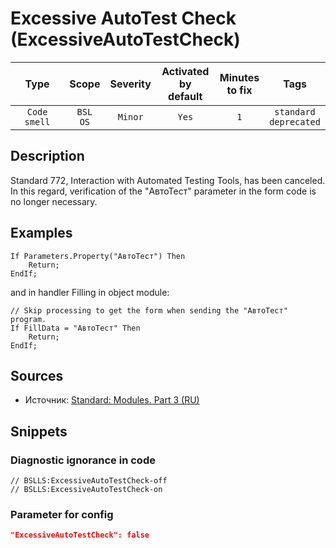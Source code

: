 # Excessive AutoTest Check (ExcessiveAutoTestCheck)

 Type | Scope | Severity | Activated<br>by default | Minutes<br>to fix | Tags 
 :-: | :-: | :-: | :-: | :-: | :-: 
 `Code smell` | `BSL`<br>`OS` | `Minor` | `Yes` | `1` | `standard`<br>`deprecated` 

<!-- Блоки выше заполняются автоматически, не трогать -->
## Description
Standard 772, Interaction with Automated Testing Tools, has been canceled. In this regard, verification of the "АвтоТест" parameter in the form code is no longer necessary.

## Examples
```bsl
If Parameters.Property("АвтоТест") Then
    Return;
EndIf;
```

and in handler Filling in object module:

```bsl
// Skip processing to get the form when sending the "АвтоТест" program.
If FillData = "АвтоТест" Then
    Return;
EndIf;
```

## Sources
* Источник: [Standard: Modules. Part 3 (RU)](https://its.1c.ru/db/v8std#content:456:hdoc:3)

## Snippets

<!-- Блоки ниже заполняются автоматически, не трогать -->
### Diagnostic ignorance in code

```bsl
// BSLLS:ExcessiveAutoTestCheck-off
// BSLLS:ExcessiveAutoTestCheck-on
```

### Parameter for config

```json
"ExcessiveAutoTestCheck": false
```
